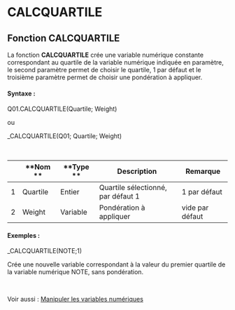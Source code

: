 # CALCQUARTILE

## Fonction CALCQUARTILE

La fonction **CALCQUARTILE** crée une variable numérique constante correspondant au quartile de la variable numérique indiquée en paramètre, le second paramètre permet de choisir le quartile, 1 par défaut et le troisième paramètre permet de choisir une pondération à appliquer.

#### Syntaxe :&nbsp;

Q01.CALCQUARTILE(Quartile; Weight)

ou

\_CALCQUARTILE(Q01; Quartile; Weight)

&nbsp;

| &nbsp; | **Nom ** | **Type ** | **Description** | **Remarque** |
| --- | --- | --- | --- | --- |
| &#49; | Quartile | Entier | Quartile sélectionné, par défaut 1 | &#49; par défaut |
| &#50; | Weight | Variable | Pondération à appliquer | vide par défaut |


#### Exemples :

\_CALCQUARTILE(NOTE;1)

Crée une nouvelle variable correspondant à la valeur du premier quartile de la variable numérique NOTE, sans pondération.

&nbsp;

Voir aussi : [Manipuler les variables numériques](<Manipulerlesvariablesnumeriques1.md>)
